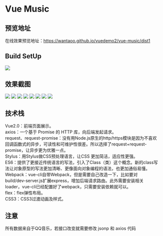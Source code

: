 # Vue Music

## 预览地址

在线效果预览地址：https://wantaoo.github.io/vuedemo2/vue-music/dist1

## Build SetUp

![](https://wantaoo.github.io/vuedemo2/vue-music/static/build.png) 
## 效果截图
![](https://wantaoo.github.io/vuedemo2/vue-music/static/recommend.jpg)
![](https://wantaoo.github.io/vuedemo2/vue-music/static/singer.jpg)
![](https://wantaoo.github.io/vuedemo2/vue-music/static/rank.jpg)
![](https://wantaoo.github.io/vuedemo2/vue-music/static/search.jpg)
![](https://wantaoo.github.io/vuedemo2/vue-music/static/searchList.jpg)
![](https://wantaoo.github.io/vuedemo2/vue-music/static/searchHistory.jpg)
![](https://wantaoo.github.io/vuedemo2/vue-music/static/player.png)
![](https://wantaoo.github.io/vuedemo2/vue-music/static/searchMiniPlayer.jpg)

## 技术栈

Vue2.0：前端页面展示。</br>
axios：一个基于 Promise 的 HTTP 库，向后端发起请求。</br>
request、request-promise：没有用Node.js原生的http/https模块是因为不喜欢回调函数式的异步，可读性和可维护性很差。所以选择了request+request-promise，让异步更为优雅一点。</br>
Stylus：用Stylus做CSS预处理语言，让CSS 更加简洁，适应性更强。</br>
ES6：提供了更接近传统语言的写法，引入了Class（类）这个概念。新的class写法让对象原型的写法更加清晰、更像面向对象编程的语法，也更加通俗易懂。</br>
Webpack：vue-cli自带Webpack，但是需要自己改造一下，比如要对 build/dev-server.js扩展express，增加后端请求路由。此外需要安装相关loader，vue-cli已经配置好了webpack，只需要安装依赖就可以。</br>
flex：flex弹性布局。</br>
CSS3：CSS3过渡动画及样式。</br>

## 注意
所有数据来自于QQ音乐，若接口改变就需要修改 jsonp 和 axios 代码
